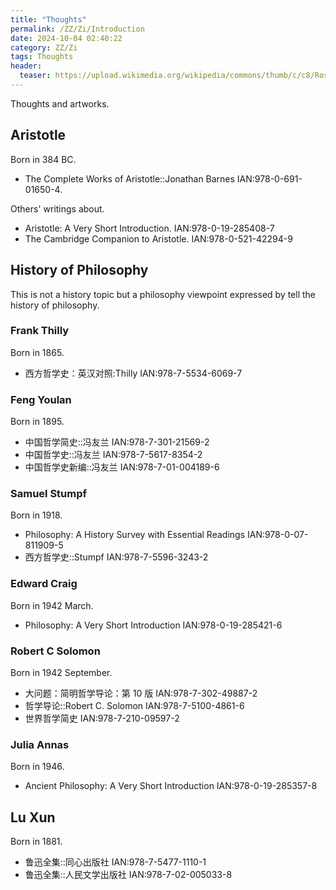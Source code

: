 ```yaml
---
title: "Thoughts"
permalink: /ZZ/Zi/Introduction
date: 2024-10-04 02:40:22
category: ZZ/Zi
tags: Thoughts
header:
  teaser: https://upload.wikimedia.org/wikipedia/commons/thumb/c/c8/Rosetta_Stone_-_front_face_-_corrected_image.jpg/640px-Rosetta_Stone_-_front_face_-_corrected_image.jpg
---
```


Thoughts and artworks.

## Aristotle

Born in 384 BC.

* The Complete Works of Aristotle::Jonathan Barnes IAN:978-0-691-01650-4.

Others' writings about.

* Aristotle: A Very Short Introduction. IAN:978-0-19-285408-7
* The Cambridge Companion to Aristotle. IAN:978-0-521-42294-9

## History of Philosophy

This is not a history topic but a philosophy viewpoint expressed by tell the history of philosophy.

### Frank Thilly

Born in 1865.

* 西方哲学史：英汉对照:Thilly IAN:978-7-5534-6069-7

### Feng Youlan

Born in 1895.

* 中国哲学简史::冯友兰 IAN:978-7-301-21569-2
* 中国哲学史::冯友兰 IAN:978-7-5617-8354-2
* 中国哲学史新编::冯友兰 IAN:978-7-01-004189-6

### Samuel Stumpf

Born in 1918.

* Philosophy: A History Survey with Essential Readings IAN:978-0-07-811909-5
* 西方哲学史::Stumpf IAN:978-7-5596-3243-2

### Edward Craig

Born in 1942 March.

* Philosophy: A Very Short Introduction IAN:978-0-19-285421-6

### Robert C Solomon

Born in 1942 September.

* 大问题：简明哲学导论：第 10 版 IAN:978-7-302-49887-2
* 哲学导论::Robert C. Solomon IAN:978-7-5100-4861-6
* 世界哲学简史 IAN:978-7-210-09597-2

### Julia Annas

Born in 1946.

* Ancient Philosophy: A Very Short Introduction IAN:978-0-19-285357-8

## Lu Xun

Born in 1881.

* 鲁迅全集::同心出版社 IAN:978-7-5477-1110-1
* 鲁迅全集::人民文学出版社 IAN:978-7-02-005033-8
